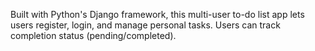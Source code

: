 Built with Python's Django framework, this multi-user to-do list app lets users register, login, and manage personal tasks. Users can track completion status (pending/completed).
